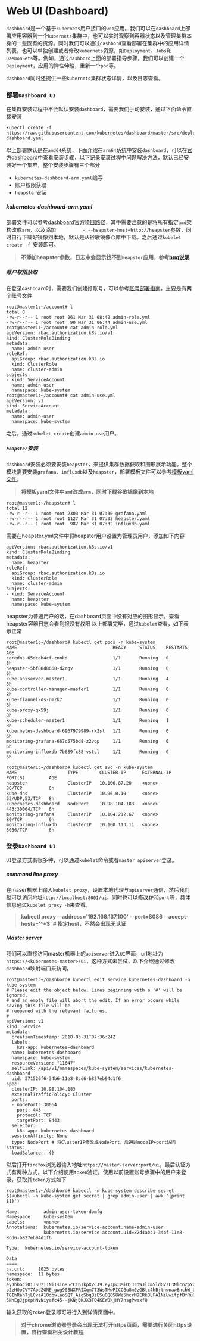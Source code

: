 

# Web UI (Dashboard)

`dashboard`是一个基于`kubernets`用户接口的`web`应用。我们可以在`dashboard`上部署应用容器到一个`kubernets`集群中，也可以实时观察到容器状态以及管理集群本身的一些固有的资源。同时我们可以通过`dashbord`查看部署在集群中的应用详情列表，也可以单独创建或者修改`kubernets`资源，如`Deployment`、`Jobs`和`DaemonSets`等。例如，通过`dashbord`上面的部署指导步骤，我们可以创建一个`Deployment`，应用的弹性伸缩，重新一个`pod`等。

`dashboard`同时还提供一些`kubernets`集群状态详情，以及日志查看。

### 部署`Dashboard UI`

在集群安装过程中不会默认安装`dashboard`，需要我们手动安装，通过下面命令直接安装

```shell
kubectl create -f https://raw.githubusercontent.com/kubernetes/dashboard/master/src/deploy/recommended/kubernetes-dashboard.yaml
```

以上部署默认是在`amd64`系统，下面介绍在`arm64`系统中安装`dashboard`，可以在[官方dashboard](https://github.com/kubernetes/dashboard/)中查看安装步骤，以下记录安装过程中问题解决方法，默认已经安装好一个集群，整个安装步骤有三个部分

* `kubernetes-dashboard-arm.yaml`编写
* 账户权限获取
* `heapster`安装

##### kubernetes-dashboard-arm.yaml

部署文件可以参考[dashboard官方项目路径](https://github.com/kubernetes/dashboard/tree/master/src/deploy/recommended)，其中需要注意的是将所有指定`amd`架构改成`arm`，以及添加`          - --heapster-host=http://heapster`参数，同时自行下载好镜像到本地，默认是从谷歌镜像仓库中下载。之后通过`kubelet create -f `安装即可。

> **不添加heapster参数，日志中会显示找不到`heapster`应用，参考[bug说明](https://github.com/kubernetes/dashboard/issues/1602)** 

##### 账户权限获取

在登录`dashboard`时，需要我们创建好账号，可以参考[账号部署指南](https://github.com/kubernetes/dashboard/wiki/Creating-sample-user)，主要是有两个账号文件

```shell
root@master1:~/account# l
total 8
-rw-r--r-- 1 root root 261 Mar 31 08:42 admin-role.yml
-rw-r--r-- 1 root root  90 Mar 31 06:44 admin-use.yml
root@master1:~/account# cat admin-role.yml
apiVersion: rbac.authorization.k8s.io/v1
kind: ClusterRoleBinding
metadata:
  name: admin-user
roleRef:
  apiGroup: rbac.authorization.k8s.io
  kind: ClusterRole
  name: cluster-admin
subjects:
- kind: ServiceAccount
  name: admin-user
  namespace: kube-system
root@master1:~/account# cat admin-use.yml
apiVersion: v1
kind: ServiceAccount
metadata:
  name: admin-user
  namespace: kube-system
```

之后，通过`kubelet create`创建`admin-use`用户。

##### `heapster`安装

`dashboard`安装必须要安装`heapster`，来提供集群数据获取和图形展示功能。整个模块需要安装`grafana`、`influxdb`以及`heapster`，部署模板文件可以参考[模板yaml文件](https://github.com/kubernetes/heapster/tree/master/deploy/kube-config/influxdb)。

> **将模板yaml文件中`amd`改成`arm`，同时下载谷歌镜像到本地**

```shell
root@master1:~/heapster# l
total 12
-rw-r--r-- 1 root root 2303 Mar 31 07:30 grafana.yaml
-rw-r--r-- 1 root root 1127 Mar 31 07:33 heapster.yaml
-rw-r--r-- 1 root root  987 Mar 31 07:32 influxdb.yaml
```
需要在heapster.yml文件中将heapster用户设置为管理员用户，添加如下内容
```shell
apiVersion: rbac.authorization.k8s.io/v1
kind: ClusterRoleBinding
metadata:
  name: heapster
roleRef:
  apiGroup: rbac.authorization.k8s.io
  kind: ClusterRole
  name: cluster-admin
subjects:
- kind: ServiceAccount
  name: heapster
  namespace: kube-system
```
heapster为普通用户的话，在dashboard页面中没有对应的图形显示，查看heapster容器日志会看到报没有权限
以上部署完毕，通过`kubelet`查看，如下表示正常

```shell
root@master1:~/dashbord# kubectl get pods -n kube-system
NAME                                    READY     STATUS    RESTARTS   AGE
coredns-65dcdb4cf-znnkd                 1/1       Running   0          8h
heapster-5bf88d8668-d2rgv               1/1       Running   0          6h
kube-apiserver-master1                  1/1       Running   4          8h
kube-controller-manager-master1         1/1       Running   0          8h
kube-flannel-ds-nmzk7                   1/1       Running   0          8h
kube-proxy-qx59j                        1/1       Running   0          8h
kube-scheduler-master1                  1/1       Running   1          8h
kubernetes-dashboard-6967979989-rk2sl   1/1       Running   0          6h
monitoring-grafana-667c575bd8-z2vqp     1/1       Running   0          6h
monitoring-influxdb-7b689fc88-vstcl     1/1       Running   0          6h

root@master1:~/dashbord# kubectl get svc -n kube-system
NAME                   TYPE        CLUSTER-IP      EXTERNAL-IP   PORT(S)         AGE
heapster               ClusterIP   10.106.87.20    <none>        80/TCP          6h
kube-dns               ClusterIP   10.96.0.10      <none>        53/UDP,53/TCP   8h
kubernetes-dashboard   NodePort    10.98.104.183   <none>        443:30064/TCP   6h
monitoring-grafana     ClusterIP   10.104.212.67   <none>        80/TCP          6h
monitoring-influxdb    ClusterIP   10.100.113.11   <none>        8086/TCP        6h
```

### 登录`Dashboard UI`

`UI`登录方式有很多种，可以通过`kubelet`命令或者`master apiserver`登录。

##### command line proxy

在maser机器上输入`kubelet proxy`，设置本地代理与`apiserver`通信，然后我们就可以访问地址`http://localhost:8001/ui`，同时也可以修改`IP`和`port`等，具体信息通过`kubelet proxy -h`来查看。

> **kubectl proxy --address='192.168.137.100' --port=8086 --accept-hosts='^*$' # 指定host，不然会出现无认证**

##### Master server

我们可以直接访问master机器上的`apiserver`进入`UI`界面，url地址为`https://<kubernetes-master>/ui`，这种方式未尝试，以下介绍通过修改`dashboard`映射端口来访问。

```shell
root@master1:~/dashbord# kubectl edit service kubernetes-dashboard -n kube-system
# Please edit the object below. Lines beginning with a '#' will be ignored,
# and an empty file will abort the edit. If an error occurs while saving this file will be
# reopened with the relevant failures.
#
apiVersion: v1
kind: Service
metadata:
  creationTimestamp: 2018-03-31T07:36:24Z
  labels:
    k8s-app: kubernetes-dashboard
  name: kubernetes-dashboard
  namespace: kube-system
  resourceVersion: "11647"
  selfLink: /api/v1/namespaces/kube-system/services/kubernetes-dashboard
  uid: 371526f6-34b6-11e8-8cd6-b827eb94d1f6
spec:
  clusterIP: 10.98.104.183
  externalTrafficPolicy: Cluster
  ports:
  - nodePort: 30064
    port: 443
    protocol: TCP
    targetPort: 8443
  selector:
    k8s-app: kubernetes-dashboard
  sessionAffinity: None
  type: NodePort # 将ClusterIP修改成NodePort，后通过nodeIP+port访问
status:
  loadBalancer: {}
```

然后打开`firefox`浏览器输入地址`https://master-server:port/ui`，最后认证方式有两种方式，以下介绍使用`token`验证。使用以前设置账号步骤中的用户来登录，获取其`token`方式如下

```shell
root@master1:~/dashbord# kubectl -n kube-system describe secret $(kubectl -n kube-system get secret | grep admin-user | awk '{print $1}')

Name:         admin-user-token-dpmfg
Namespace:    kube-system
Labels:       <none>
Annotations:  kubernetes.io/service-account.name=admin-user
              kubernetes.io/service-account.uid=82d4abc1-34bf-11e8-8cd6-b827eb94d1f6

Type:  kubernetes.io/service-account-token

Data
====
ca.crt:     1025 bytes
namespace:  11 bytes
token:      eyJhbGciOiJSUzI1NiIsInR5cCI6IkpXVCJ9.eyJpc3MiOiJrdWJlcm5ldGVzL3NlcnZpY2VhY2NvdW50Iiwia3ViZXJuZXRlcy5pby9zZXJ2aWNlYWNjb3VudC9uYW1lc3BhY2UiOiJrdWJlLXN5c3RlbSIsImt1YmVybmV0ZXMuaW8vc2VydmljZWFjY291bnQvc2VjcmV0Lm5hbWUiOiJhZG1pbi11c2VyLXRva2VuLWRwbWZnIiwia3ViZXJuZXRlcy5pby9zZXJ2aWNlYWNjb3VudC9zZXJ2aWNlLWFjY291bnQubmFtZSI6ImFkbWluLXVzZXIiLCJrdWJlcm5ldGVzLmlvL3NlcnZpY2VhY2NvdW50L3NlcnZpY2UtYWNjb3VudC51aWQiOiI4MmQ0YWJjMS0zNGJmLTExZTgtOGNkNi1iODI3ZWI5NGQxZjYiLCJzdWIiOiJzeXN0ZW06c2VydmljZWFjY291bnQ6a3ViZS1zeXN0ZW06YWRtaW4tdXNlciJ9.mzdas5zJVmsXtxSQujIcHWg3K41zW09vDwpZ9jSuATnv6-o2zH0oCVY7AodZGNE_gwg908NXPRIXqm7T3WsTMwPICCBuGm0zGBtc4hBjtnwnaw6nchW_LqQwC71sD3zD79yUvqpCq4ejrauG_BwULgptalYmEB1fE-TGIhRahTjLCvaA1OdbwlaoSQT_AiqSbqBzESu0Q8S8We5hcrM9ERkBLFAINiLwitpfBfRuO8m2NyeJZ5fXZwY0iqTPfosyfjDccb8p5fvGKkbaeI_C6pRQCtYc81vS-5NhEgJjpepHNvNiyafc45--jKNj0KJX3TO4KEWDkjHY7hsgPwaxfQ
```

输入获取的`token`登录即可进行入到详情页面中。

> **对于chrome浏览器登录会出现无法打开https页面，需要进行关闭https设置，自行查看相关设计教程**

